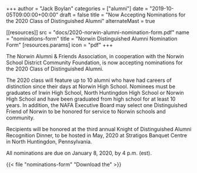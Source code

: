 +++
author = "Jack Boylan"
categories = ["alumni"]
date = "2019-10-05T09:00:00+00:00"
draft = false
title = "Now Accepting Nominations for the 2020 Class of Distinguished Alumni"
alternateMast = true

[[resources]]
  src   = "docs/2020-norwin-alumni-nomination-form.pdf"
  name  = "nominations-form"
  title = "Norwin Distinguished Alumni Nomination Form"
  [resources.params]
    icon = "pdf"
+++

The Norwin Alumni & Friends Association, in cooperation with the Norwin School District Community Foundation, is now accepting nominations for the 2020 Class of Distinguished Alumni.

The 2020 class will feature up to 10 alumni who have had careers of distinction since their days at Norwin High School. Nominees must be graduates of Irwin High School, North Huntingdon High School or Norwin High School and have been graduated from high school for at least 10 years. In addition, the NAFA Executive Board may select one Distinguished Friend of Norwin to be honored for service to Norwin schools and community.

Recipients will be honored at the third annual Knight of Distinguished Alumni Recognition Dinner, to be hosted in May, 2020 at Stratigos Banquet Centre in North Huntingdon, Pennsylvania. 

All nominations are due on January 8, 2020, by 4 p.m. (est).

{{< file "nominations-form" "Download the" >}}
